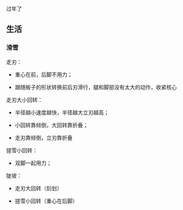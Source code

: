 过年了

## 生活

 ### 滑雪

走刃：

- 重心在前，后脚不用力；
  
- 跟随板子的形状转换前后刃滑行，腿和脚部没有太大的动作，收紧核心

走刃大小回转：

- 半径越小速度越快，半径越大立刃越高；

- 小回转靠倾倒，大回转靠折叠；

- 走刃靠倾倒，立刃靠折叠

搓雪小回转：

- 双脚一起用力；

陡坡：

- 走刃大回转（刻划）

- 搓雪小回转（重心在后脚）
